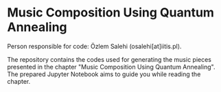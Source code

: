 # Music Composition Using Quantum Annealing

Person responsible for code: Özlem Salehi (osalehi[at]iitis.pl).

The repository contains the codes used for generating the music pieces presented in the chapter "Music Composition Using Quantum Annealing". The prepared Jupyter Notebook aims to guide you while reading the chapter. 
